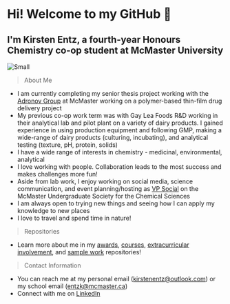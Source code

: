 # Hi! Welcome to my GitHub 👋
## I'm Kirsten Entz, a fourth-year Honours Chemistry co-op student at McMaster University


![Small](https://user-images.githubusercontent.com/97901782/149800819-552cbdda-07c6-4e6f-86db-727cdbe4c2a7.jpeg)

> About Me
- I am currently completing my senior thesis project working with the [Adronov Group](https://www.chemistry.mcmaster.ca/adronov/) at McMaster working on a polymer-based thin-film drug delivery project
- My previous co-op work term was with Gay Lea Foods R&D working in their analytical lab and pilot plant on a variety of dairy products. I gained experience in using production equipment and following GMP, making a wide-range of dairy products (culturing, incubating), and analytical testing (texture, pH, protein, solids)
- I have a wide range of interests in chemistry - medicinal, environmental, analytical
- I love working with people. Collaboration leads to the most success and makes challenges more fun! 
- Aside from lab work, I enjoy working on social media, science communication, and event planning/hosting as [VP Social](https://macmuscs.wixsite.com/muscs/meet-the-team) on the McMaster Undergraduate Society for the Chemical Sciences
- I am always open to trying new things and seeing how I can apply my knowledge to new places
- I love to travel and spend time in nature!

> Repositories

- Learn more about me in my [awards](https://github.com/entzk/Awards), [courses](https://github.com/entzk/Courses-Taken), [extracurricular involvement](https://github.com/entzk/Extracurriculars), and [sample work](https://github.com/entzk/Written-Work) repositories!

> Contact Information
- You can reach me at my personal email (kirstenentz@outlook.com) or my school email (entzk@mcmaster.ca)
- Connect with me on [LinkedIn](https://www.linkedin.com/in/kirsten-entz/)

<!---
entzk/entzk is a ✨ special ✨ repository because its `README.md` (this file) appears on your GitHub profile.
You can click the Preview link to take a look at your changes.
--->
